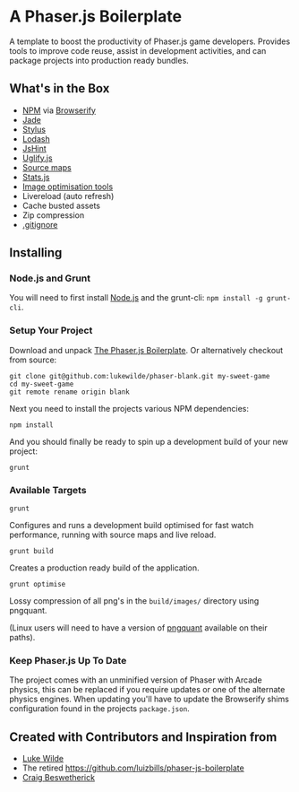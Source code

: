 # A Phaser.js Boilerplate

A template to boost the productivity of Phaser.js game developers. Provides tools to improve code reuse, assist in development activities, and can package projects into production ready bundles.

## What's in the Box

* [NPM](https://www.npmjs.org/) via [Browserify](http://browserify.org/)
* [Jade](http://jade-lang.com/)
* [Stylus](http://learnboost.github.io/stylus/)
* [Lodash](http://lodash.com/)
* [JsHint](http://www.jshint.com/)
* [Uglify.js](https://github.com/mishoo/UglifyJS)
* [Source maps](http://www.html5rocks.com/en/tutorials/developertools/sourcemaps/)
* [Stats.js](https://github.com/mrdoob/stats.js/)
* [Image optimisation tools](http://pngquant.org/)
* Livereload (auto refresh)
* Cache busted assets
* Zip compression
* [.gitignore](https://github.com/serby/GitIgnore)

## Installing

### Node.js and Grunt

You will need to first install [Node.js](http://nodejs.org/download/) and the grunt-cli: `npm install -g grunt-cli`.

### Setup Your Project

Download and unpack [The Phaser.js Boilerplate](https://github.com/lukewilde/phaser-blank/archive/master.zip). Or alternatively checkout from source:

    git clone git@github.com:lukewilde/phaser-blank.git my-sweet-game
    cd my-sweet-game
    git remote rename origin blank

Next you need to install the projects various NPM dependencies:

    npm install

And you should finally be ready to spin up a development build of your new project:

    grunt

### Available Targets

    grunt

Configures and runs a development build optimised for fast watch performance, running with source maps and live reload.

    grunt build

Creates a production ready build of the application.

    grunt optimise

Lossy compression of all png's in the `build/images/` directory using pngquant.

(Linux users will need to have a version of [pngquant](http://pngquant.org/) available on their paths).

### Keep Phaser.js Up To Date

The project comes with an unminified version of Phaser with Arcade physics, this can be replaced if you require updates or one of the alternate physics engines. When updating you'll have to update the Browserify shims configuration found in the projects `package.json`.

## Created with Contributors and Inspiration from

  * [Luke Wilde](http://lukewilde.co.uk)
  * The retired https://github.com/luizbills/phaser-js-boilerplate
  * [Craig Beswetherick](http://grindheadgames.com)
